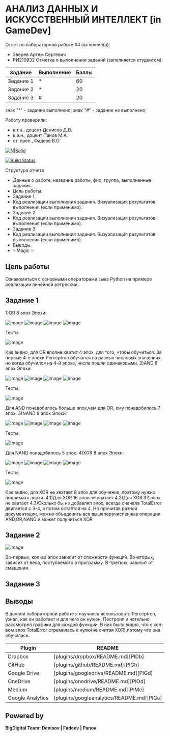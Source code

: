 # АНАЛИЗ ДАННЫХ И ИСКУССТВЕННЫЙ ИНТЕЛЛЕКТ [in GameDev]
Отчет по лабораторной работе #4 выполнил(а):
- Зверев Артем Сергевич
- РИ210932
Отметка о выполнении заданий (заполняется студентом):

| Задание | Выполнение | Баллы |
| ------ | ------ | ------ |
| Задание 1 | * | 60 |
| Задание 2 | * | 20 |
| Задание 3 | # | 20 |

знак "*" - задание выполнено; знак "#" - задание не выполнено;

Работу проверили:
- к.т.н., доцент Денисов Д.В.
- к.э.н., доцент Панов М.А.
- ст. преп., Фадеев В.О.

[![N|Solid](https://cldup.com/dTxpPi9lDf.thumb.png)](https://nodesource.com/products/nsolid)

[![Build Status](https://travis-ci.org/joemccann/dillinger.svg?branch=master)](https://travis-ci.org/joemccann/dillinger)

Структура отчета

- Данные о работе: название работы, фио, группа, выполненные задания.
- Цель работы.
- Задание 1.
- Код реализации выполнения задания. Визуализация результатов выполнения (если применимо).
- Задание 2.
- Код реализации выполнения задания. Визуализация результатов выполнения (если применимо).
- Задание 3.
- Код реализации выполнения задания. Визуализация результатов выполнения (если применимо).
- Выводы.
- ✨Magic ✨

## Цель работы
Ознакомиться с основными операторами зыка Python на примере реализации линейной регрессии.

## Задание 1
1)OR 8 эпох
Эпохи:

![image](https://user-images.githubusercontent.com/101055411/205239446-b0f77f60-c517-437a-9090-185111fee794.png)
![image](https://user-images.githubusercontent.com/101055411/205239493-b125f403-1721-472f-a6af-5d29401a8c79.png)
![image](https://user-images.githubusercontent.com/101055411/205239524-af0e4a51-1df0-416f-9798-0ec9402343a5.png)
![image](https://user-images.githubusercontent.com/101055411/205239550-293dfbd6-1d30-49ec-ac40-178af958cb0f.png)

Тесты:

![image](https://user-images.githubusercontent.com/101055411/205239563-c6c9cea0-5059-4ec6-bbea-ec0459ea5d7b.png)

Как видно, для OR вполне хватит 4 эпох, для того, чтобы обучиться. За первые 4-е эпохи Perceptron обучался на разных числовых значениях,
но когда обучился на 4-й эпохе, числа  пошли одинаковыми.
2)AND 8 эпох
Эпохи:

![image](https://user-images.githubusercontent.com/101055411/205240024-714b4f9b-81a6-4682-82c6-de8d30aacfc0.png)
![image](https://user-images.githubusercontent.com/101055411/205240074-9c538c5e-980d-49f8-bf43-1cd8dd14b778.png)
![image](https://user-images.githubusercontent.com/101055411/205240094-0964a466-81c5-42f1-ac6f-3f0c12161497.png)
![image](https://user-images.githubusercontent.com/101055411/205240121-d2a689a2-9bf9-4ec2-94f3-1624f76236fb.png)

Тесты:

![image](https://user-images.githubusercontent.com/101055411/205240151-953b299d-50cb-4388-a500-e717922b5cd7.png)

Для AND понадобилось больше эпох,чем для OR, ему понадобилось 7 эпох.
3)NAND 8 эпох
Эпохи:

![image](https://user-images.githubusercontent.com/101055411/205241284-0a053b93-e4d9-4c4e-ae46-17e1c2dee423.png)
![image](https://user-images.githubusercontent.com/101055411/205241326-9da7fa2d-800f-4116-ae70-87412aa5237c.png)
![image](https://user-images.githubusercontent.com/101055411/205241363-1d99b08d-cb6e-4de7-ab06-3a657b16f0ea.png)
![image](https://user-images.githubusercontent.com/101055411/205241407-e7187930-2a51-4220-b81e-400e1daf87fe.png)

Тесты:

![image](https://user-images.githubusercontent.com/101055411/205241462-945f8fc6-5ddc-4670-bad1-8ab46508442c.png)

Для NAND понадобилось 5 эпох.
4)XOR 8 эпох
Эпохи:

![image](https://user-images.githubusercontent.com/101055411/205242747-f91b5191-2103-4b8a-8a98-ce4560fcc5d7.png)
![image](https://user-images.githubusercontent.com/101055411/205242775-22f6b57c-3663-43fe-bfcd-92b3d4a8028d.png)
![image](https://user-images.githubusercontent.com/101055411/205242807-bf51bd95-9aa4-4f0f-9705-5bf265bd3892.png)
![image](https://user-images.githubusercontent.com/101055411/205242836-7c85b493-3181-456b-b56d-9093725f29f3.png)

Тесты:

![image](https://user-images.githubusercontent.com/101055411/205242886-33d9ef9f-6328-49e4-b9cc-fd40331c34ce.png)

Как видно, для XOR не хватает 8 эпох для обучения, поэтому нужно поднимать эпохи.
4.1)Для XOR 16 эпох не хватает
4.2)Для XOR 32 эпох не хватает
4.3)Сколько бы не добавлял эпох, всегда сначала TotalError двигается с 3-4, а потом остаётся на 4.
Но прочитав разной документации, можно объеденить все вышеперечисленные операции AND,OR,NAND и может получиться XOR
## Задание 2

![image](https://user-images.githubusercontent.com/101055411/205252166-794ccdca-0dbe-46d2-956d-3867d4f235ed.png)

Во-первых, кол-во эпох зависит от сложности функций. 
Во-вторых, зависит от веса, поступаемого в программу. 
В-третьих, зависит от смещения.

## Задание 3



## Выводы
В данной лабораторной работе я научился использовать Perceptron, узнал, как он работает и для чего он нужен. 
Построил и чательно рассмотрел графики для каждой функции. В них было видно, что с кол-вом эпох TotalError стремилась к нулю(не считая XOR),потому что
она обучалась.


| Plugin | README |
| ------ | ------ |
| Dropbox | [plugins/dropbox/README.md][PlDb] |
| GitHub | [plugins/github/README.md][PlGh] |
| Google Drive | [plugins/googledrive/README.md][PlGd] |
| OneDrive | [plugins/onedrive/README.md][PlOd] |
| Medium | [plugins/medium/README.md][PlMe] |
| Google Analytics | [plugins/googleanalytics/README.md][PlGa] |

## Powered by

**BigDigital Team: Denisov | Fadeev | Panov**

